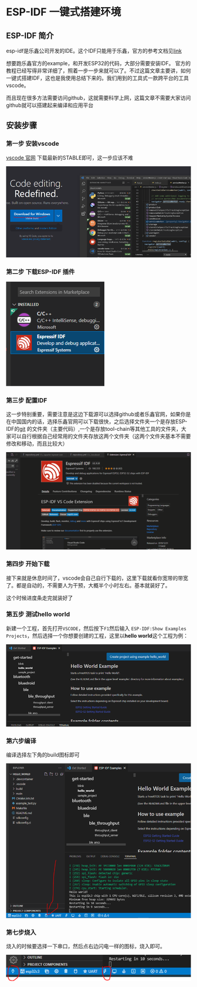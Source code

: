 #  ESP-IDF 一键式搭建环境

##  ESP-IDF 简介

esp-idf是乐鑫公司开发的IDE。这个IDF只能用于乐鑫，官方的参考文档见[link](https://docs.espressif.com/projects/esp-idf/zh_CN/latest/esp32c3/get-started/linux-macos-setup.html)

想要跑乐鑫官方的example，和开发ESP32的代码，大部分需要安装IDF。 官方的教程已经写得非常详细了，照着一步一步来就可以了。不过这篇文章主要讲，如何一键式搭建IDF，这也是我使用总结下来的。我们用到的工具式一款跨平台的工具vscode。

而且现在很多方法需要访问github，这就需要科学上网，这篇文章不需要大家访问github就可以搭建起来编译和应用平台

## 安装步骤

### 第一步 安装vscode

[vscode 官网](https://code.visualstudio.com/) 下载最新的STABLE即可，这一步应该不难

![image-20220322221744202](images/image-20220322221744202.png)

###  第二步 下载ESP-IDF 插件

![image-20220322222627231](images\image-20220322222627231.png)

### 第三步 配置IDF

这一步特别重要，需要注意是这边下载源可以选择github或者乐鑫官网，如果你是在中国国内的话，选择乐鑫官网可以下载很快，之后选择文件夹一个是存放ESP-IDF的[git](https://github.com/espressif/esp-idf) 的文件夹（主要代码）,一个是存放tool-chain等其他工具的文件夹，大家可以自行根据自己经常用的文件夹存放这两个文件夹（这两个文件夹基本不需要修改和移动，而且比较大）

![动画](images\动画.gif)

### 第四步 开始下载
接下来就是休息时间了，vscode会自己自行下载的，这里下载就看你宽带的带宽了。都是自动的，不需要人为干预，大概半个小时左右。基本就装好了。

这个时候进度条走完就装好了

### 第五步 测试hello world

新建一个工程，首先打开`VSCODE`，然后按下`F1`然后输入 `ESP-IDF:Show Examples Projects`，然后选择一个你想要创建的工程，这里以**hello world**这个工程为例：



![image-20220322231953083](images/image-20220322231953083.png)

###  第六步编译

编译选择左下角的build图标即可

![image-20220322232142125](images/image-20220322232142125.png)

###  第七步烧入

烧入的时候要选择一下串口，然后点右边闪电一样的图标，烧入即可。

![image-20220322232913465](images/image-20220322232913465.png)
